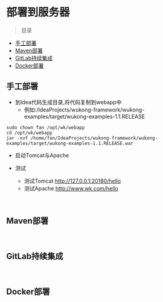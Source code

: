 # 部署到服务器

> 目录

* [手工部署](#手工部署)
* [Maven部署](#maven部署)
* [GitLab持续集成](#gitlab持续集成)
* [Docker部署](#docker部署)



## 手工部署

* 到Idea代码生成目录,将代码复制到webapp中
    * 例如:/IdeaProjects/wukong-framework/wukong-examples/target/wukong-examples-1.1.RELEASE
```youtrack
sudo chown fan /opt/wk/webapp
cd /opt/wk/webapp
jar -xvf /home/fan/IdeaProjects/wukong-framework/wukong-examples/target/wukong-examples-1.1.RELEASE.war

```

* 启动Tomcat与Apache

* 测试
    * 测试Tomcat http://127.0.0.1:20180/hello
    * 测试Apache http://www.wk.com/hello

<br>

## Maven部署

<br>

## GitLab持续集成

<br>

## Docker部署